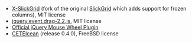 * [X-SlickGrid](https://github.com/ddomingues/X-SlickGrid) (fork of the original
  [SlickGrid](http://github.com/mleibman/SlickGrid) which adds support for frozen columns),
  MIT license
* [jquery.event.drag-2.2.js](http://threedubmedia.com/code/event/drag), MIT license
* [Official jQuery Mouse Wheel Plugin](https://github.com/jquery/jquery-mousewheel)
* [CETEIcean](http://github.com/TEIC/CETEIcean) (release 0.4.0), FreeBSD license
